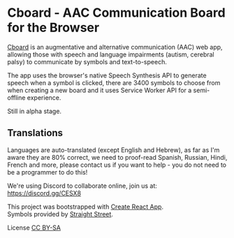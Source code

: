# Cboard - AAC Communication Board for the Browser

[Cboard](https://shayc.github.io/cboard) is an augmentative and alternative communication (AAC) web app, allowing those with speech and language impairments (autism, cerebral palsy) to communicate by symbols and text-to-speech.

The app uses the browser's native Speech Synthesis API to generate speech when a symbol is clicked, there are 3400 symbols to choose from when creating a new board and it uses Service Worker API for a semi-offline experience.

Still in alpha stage.

## Translations
Languages are auto-translated (except English and Hebrew), as far as I'm aware they are 80% correct, we need to proof-read Spanish, Russian, Hindi, French and more, please contact us if you want to help - you do not need to be a programmer to do this!

We're using Discord to collaborate online, join us at: https://discord.gg/CESX8

This project was bootstrapped with [Create React App](https://github.com/facebookincubator/create-react-app).<br>
Symbols provided by [Straight Street](http://straight-street.com/gallery.php).<br>

License [CC BY-SA](https://creativecommons.org/licenses/by-sa/2.0/uk/)
